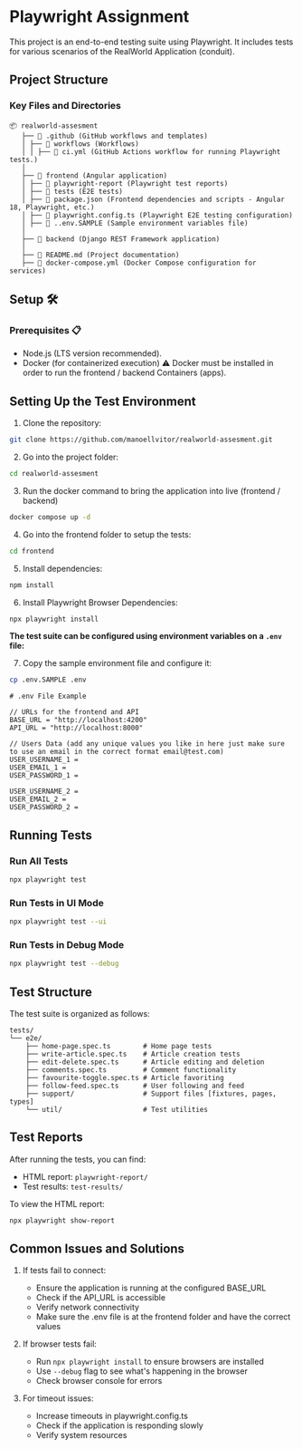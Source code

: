 # Playwright Assignment

This project is an end-to-end testing suite using Playwright. It includes tests for various scenarios of the RealWorld Application (conduit).

## Project Structure

### Key Files and Directories

```
📦 realworld-assesment
   ├── 📂 .github (GitHub workflows and templates)
   │ ├── 📂 workflows (Workflows)
   │ │ ├── 📄 ci.yml (GitHub Actions workflow for running Playwright tests.)
   │
   ├── 📂 frontend (Angular application)
   │ ├── 📂 playwright-report (Playwright test reports)
   │ ├── 📂 tests (E2E tests)
   │ ├── 📄 package.json (Frontend dependencies and scripts - Angular 18, Playwright, etc.)
   │ ├── 📄 playwright.config.ts (Playwright E2E testing configuration)
   │ ├── 📄 ..env.SAMPLE (Sample environment variables file)
   │
   ├── 📂 backend (Django REST Framework application)
   │
   ├── 📄 README.md (Project documentation)
   ├── 📄 docker-compose.yml (Docker Compose configuration for services)
```

## Setup 🛠️

### Prerequisites 📋

- Node.js (LTS version recommended).
- Docker (for containerized execution) ⚠️ Docker must be installed in order to run the frontend / backend Containers (apps).

## Setting Up the Test Environment

1. Clone the repository:

```sh
git clone https://github.com/manoellvitor/realworld-assesment.git
```

2. Go into the project folder:

```sh
cd realworld-assesment
```

3. Run the docker command to bring the application into live (frontend / backend)

```sh
docker compose up -d
```

4. Go into the frontend folder to setup the tests:

```sh
cd frontend
```

5. Install dependencies:

```sh
npm install
```

6. Install Playwright Browser Dependencies:

```sh
npx playwright install
```

**The test suite can be configured using environment variables on a `.env` file:**

7. Copy the sample environment file and configure it:

```bash
cp .env.SAMPLE .env
```

```env
# .env File Example

// URLs for the frontend and API
BASE_URL = "http://localhost:4200"
API_URL = "http://localhost:8000"

// Users Data (add any unique values you like in here just make sure to use an email in the correct format email@test.com)
USER_USERNAME_1 =
USER_EMAIL_1 =
USER_PASSWORD_1 =

USER_USERNAME_2 =
USER_EMAIL_2 =
USER_PASSWORD_2 =
```

## Running Tests

### Run All Tests

```bash
npx playwright test
```

### Run Tests in UI Mode

```bash
npx playwright test --ui
```

### Run Tests in Debug Mode

```bash
npx playwright test --debug
```

## Test Structure

The test suite is organized as follows:

```
tests/
└── e2e/
    ├── home-page.spec.ts        # Home page tests
    ├── write-article.spec.ts    # Article creation tests
    ├── edit-delete.spec.ts      # Article editing and deletion
    ├── comments.spec.ts         # Comment functionality
    ├── favourite-toggle.spec.ts # Article favoriting
    ├── follow-feed.spec.ts      # User following and feed
    ├── support/                 # Support files [fixtures, pages, types]
    └── util/                    # Test utilities
```

## Test Reports

After running the tests, you can find:

- HTML report: `playwright-report/`
- Test results: `test-results/`

To view the HTML report:

```bash
npx playwright show-report
```

## Common Issues and Solutions

1. If tests fail to connect:

   - Ensure the application is running at the configured BASE_URL
   - Check if the API_URL is accessible
   - Verify network connectivity
   - Make sure the .env file is at the frontend folder and have the correct values

2. If browser tests fail:

   - Run `npx playwright install` to ensure browsers are installed
   - Use `--debug` flag to see what's happening in the browser
   - Check browser console for errors

3. For timeout issues:
   - Increase timeouts in playwright.config.ts
   - Check if the application is responding slowly
   - Verify system resources
